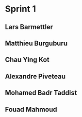 # Sprint 1

## Lars Barmettler 

## Matthieu Burguburu

## Chau Ying Kot

## Alexandre Piveteau

## Mohamed Badr Taddist

## Fouad Mahmoud